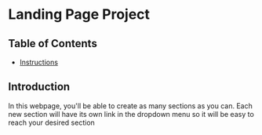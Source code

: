 # Landing Page Project

## Table of Contents

* [Instructions](#instructions)

## Introduction

In this webpage, you'll be able to create as many sections as you can. Each new section will have its own link in the dropdown menu so it will be easy to reach your desired section
